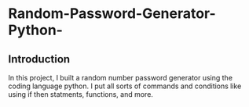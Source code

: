 # Random-Password-Generator-Python-

## Introduction

In this project, I built a random number password generator using the coding language python. I put all sorts of commands and conditions like using if then statments, functions, and more.
   
